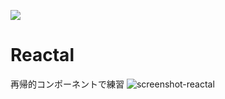 ![](https://github.com/elzup/reactal/workflows/Node%20CI/badge.svg)

Reactal
===

再帰的コンポーネントで練習
![screenshot-reactal](https://raw.githubusercontent.com/elzup/reactal/readme/screenshot-reactal.gif)
